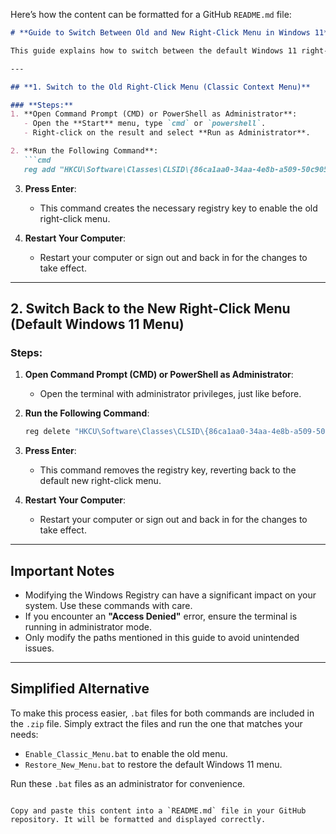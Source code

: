 Here’s how the content can be formatted for a GitHub `README.md` file:

```markdown
# **Guide to Switch Between Old and New Right-Click Menu in Windows 11**

This guide explains how to switch between the default Windows 11 right-click menu (new context menu) and the classic right-click menu. Since this involves modifying the Windows Registry, you will need to run the terminal as an administrator.

---

## **1. Switch to the Old Right-Click Menu (Classic Context Menu)**

### **Steps:**
1. **Open Command Prompt (CMD) or PowerShell as Administrator**:
   - Open the **Start** menu, type `cmd` or `powershell`.
   - Right-click on the result and select **Run as Administrator**.

2. **Run the Following Command**:
   ```cmd
   reg add "HKCU\Software\Classes\CLSID\{86ca1aa0-34aa-4e8b-a509-50c905bae2a2}\InprocServer32" /f /ve
   ```

3. **Press Enter**:
   - This command creates the necessary registry key to enable the old right-click menu.

4. **Restart Your Computer**:
   - Restart your computer or sign out and back in for the changes to take effect.

---

## **2. Switch Back to the New Right-Click Menu (Default Windows 11 Menu)**

### **Steps:**
1. **Open Command Prompt (CMD) or PowerShell as Administrator**:
   - Open the terminal with administrator privileges, just like before.

2. **Run the Following Command**:
   ```cmd
   reg delete "HKCU\Software\Classes\CLSID\{86ca1aa0-34aa-4e8b-a509-50c905bae2a2}" /f
   ```

3. **Press Enter**:
   - This command removes the registry key, reverting back to the default new right-click menu.

4. **Restart Your Computer**:
   - Restart your computer or sign out and back in for the changes to take effect.

---

## **Important Notes**
- Modifying the Windows Registry can have a significant impact on your system. Use these commands with care.
- If you encounter an **"Access Denied"** error, ensure the terminal is running in administrator mode.
- Only modify the paths mentioned in this guide to avoid unintended issues.

---

## **Simplified Alternative**
To make this process easier, `.bat` files for both commands are included in the `.zip` file. Simply extract the files and run the one that matches your needs:  
- `Enable_Classic_Menu.bat` to enable the old menu.  
- `Restore_New_Menu.bat` to restore the default Windows 11 menu.  

Run these `.bat` files as an administrator for convenience.
``` 

Copy and paste this content into a `README.md` file in your GitHub repository. It will be formatted and displayed correctly.
